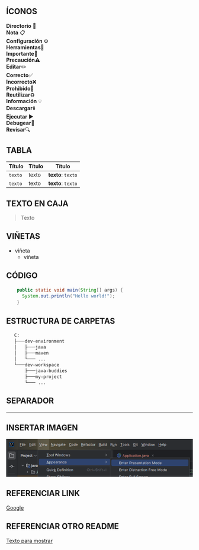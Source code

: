 ## ÍCONOS

**Directorio** 📂 <br>
**Nota** 📋 <br>
**Configuración** ⚙️ <br>
**Herramientas**🔧 <br>
**Importante**📌 <br>
**Precaución**⚠️ <br>
**Editar**✏️ <br>
**Correcto**✅ <br>
**Incorrecto**❌ <br>
**Prohibido**🚫 <br>
**Reutilizar**♻️ <br>
**Información** 💡 <br>
**Descargar**⬇️ <br>
**Ejecutar** ▶️ <br>
**Debugear**🐞 <br>
**Revisar**🔍 <br>

## TABLA

| Título  | Título  | Título             |   
|---------|---------|--------------------|
| `texto` | texto   | **texto**: `texto` |
| `texto` | texto   | **texto**: `texto` |

## TEXTO EN CAJA
> Texto

## VIÑETAS
- viñeta
  - viñeta

## CÓDIGO

```java
    public static void main(String[] args) {
      System.out.println("Hello world!");
    }
```

## ESTRUCTURA DE CARPETAS

```
   C:
   ├───dev-environment
   │   ├───java
   │   ├───maven
   │   └─── ...
   └───dev-workspace
       ├───java-buddies
       ├───my-project
       └─── ...
```

## SEPARADOR

---

## INSERTAR IMAGEN
![Texto por defecto](../images/ide/presentation-mode.png)

## REFERENCIAR LINK
[Google](https://www.google.com.pe)

## REFERENCIAR OTRO README
[Texto para mostrar](../notes/2024.agosto/01-install-java/README.md)
